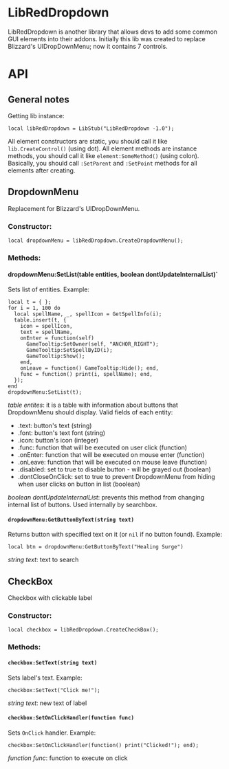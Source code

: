 # LibRedDropdown  
LibRedDropdown is another library that allows devs to add some common GUI elements into their addons. Initially this lib was created to replace Blizzard's UIDropDownMenu; now it contains 7 controls.
# API
## General notes
Getting lib instance:
```
local libRedDropdown = LibStub("LibRedDropdown -1.0");
```
All element constructors are static, you should call it like `lib.CreateControl()` (using dot). All element methods are instance methods, you should call it like `element:SomeMethod()` (using colon).  
Basically, you should call `:SetParent` and `:SetPoint` methods for all elements after creating.  
## DropdownMenu
Replacement for Blizzard's UIDropDownMenu.  
### Constructor:  
```
local dropdownMenu = libRedDropdown.CreateDropdownMenu();
```
### Methods:  
#### dropdownMenu:SetList(table entities, boolean dontUpdateInternalList)`  
Sets list of entities. Example:  
```
local t = { };
for i = 1, 100 do
  local spellName, _, spellIcon = GetSpellInfo(i);
  table.insert(t, {
    icon = spellIcon,
    text = spellName,
    onEnter = function(self)
      GameTooltip:SetOwner(self, "ANCHOR_RIGHT");
      GameTooltip:SetSpellByID(i);
      GameTooltip:Show();
    end,
    onLeave = function() GameTooltip:Hide(); end,
    func = function() print(i, spellName); end,
  });
end
dropdownMenu:SetList(t);
```  
_table entites_: it is a table with information about buttons that DropdownMenu should display. Valid fields of each entity:  
  * .text: button's text (string)  
  * .font: button's text font (string)  
  * .icon: button's icon (integer)  
  * .func: function that will be executed on user click (function)  
  * .onEnter: function that will be executed on mouse enter (function)  
  * .onLeave: function that will be executed on mouse leave (function)  
  * .disabled: set to true to disable button - will be grayed out (boolean)  
  * .dontCloseOnClick: set to true to prevent DropdownMenu from hiding when user clicks on button in list (boolean)  

_boolean dontUpdateInternalList_: prevents this method from changing internal list of buttons. Used internally by searchbox.  

#### `dropdownMenu:GetButtonByText(string text)`
Returns button with specified text on it (or `nil` if no button found). Example:  
```
local btn = dropdownMenu:GetButtonByText("Healing Surge")
```
_string text_: text to search
## CheckBox
Checkbox with clickable label 
### Constructor:  
```
local checkbox = libRedDropdown.CreateCheckBox();
```
### Methods: 
#### `checkbox:SetText(string text)`
Sets label's text. Example:  
```
checkbox:SetText("Click me!");
```
_string text_: new text of label  
#### `checkbox:SetOnClickHandler(function func)`
Sets `OnClick` handler. Example:  
```
checkbox:SetOnClickHandler(function() print("Clicked!"); end);
```
_function func_: function to execute on click
